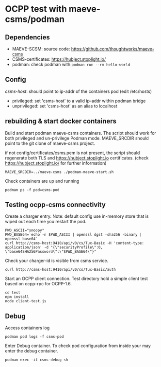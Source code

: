 # OCPP test with maeve-csms/podman

## Dependencies

* MAEVE-SCSM: source code: https://github.com/thoughtworks/maeve-csms
* CSMS-certificates: https://hubject.stoplight.io/
* podman: check podman with ```podman run --rm hello-world```

## Config

*csms-host*: should point to ip-addr of the containers pod (edit /etc/hosts)
  * privileged: set 'csms-host' to a valid ip-addr within podman bridge
  * unprivileged: set 'csms-host' as an alias to localhost

## rebuilding & start docker containers

Build and start podman maeve-csms containers. The script should work for both privileged and un-privilege Podman mode. MAEVE_SRCDIR should point to the git clone of maeve-csms project.

if not config/certificates/csms.pem is not present, the script should regenerate both TLS and https://hubject.stoplight.io certificates. (check https://hubject.stoplight.io/ for further information)

```
MAEVE_SRCDIR=../maeve-csms ./podman-maeve-start.sh
```
Check containers are up and running
```
podman ps -f pod=csms-pod
```
## Testing ocpp-csms connectivity

Create a charger entry. Note: default config use in-memory store that is wiped out each time you restart the pod.
```
PWD_ASCII="snoopy"
PWD_BASE64=`echo -n $PWD_ASCII | openssl dgst -sha256 -binary | openssl base64`
curl http://csms-host:9410/api/v0/cs/Tux-Basic -H 'content-type: application/json' -d "{\"securityProfile\":0, \"base64SHA256Password\":\"$PWD_BASE64\"}"
```

Check your charger-id is visible from csms service.
```
curl http://csms-host:9410/api/v0/cs/Tux-Basic/auth
```

Start an OCPP client connection. Test directory hold a simple client test based on ocpp-rpc for OCPP-1.6.
```
cd test
npm install
node client-test.js
```

##

## Debug

Access containers log
```
podman pod logs -f csms-pod
```

Enter Debug container. To check pod configuration from inside your may enter the debug container.
```
podman exec -it csms-debug sh
```
